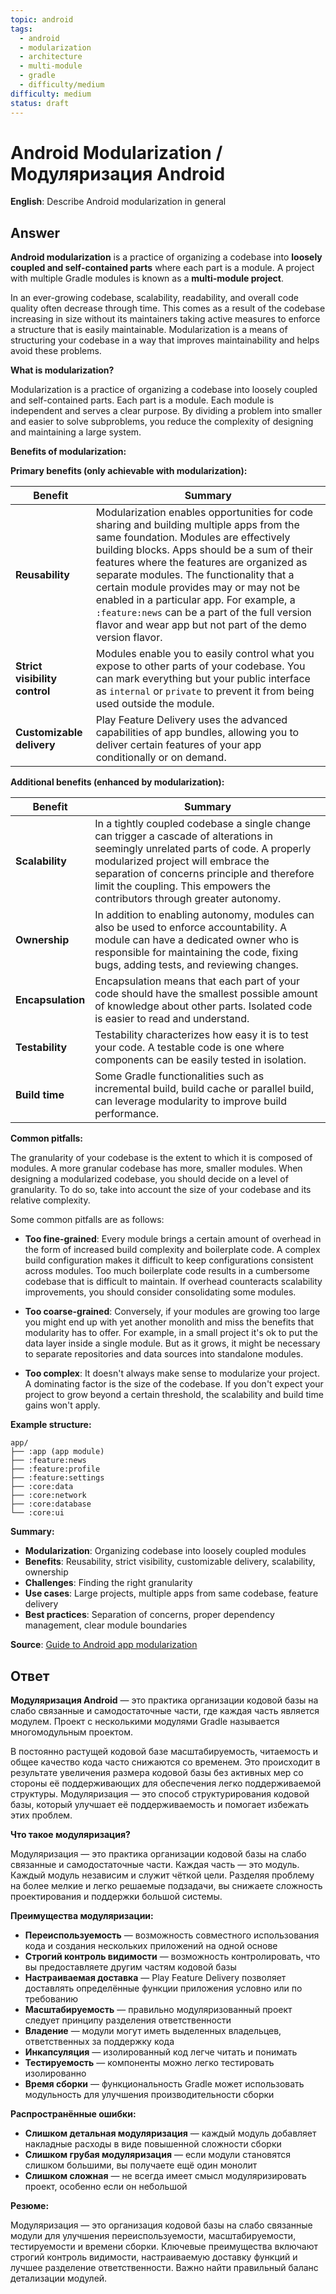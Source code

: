 ```yaml
---
topic: android
tags:
  - android
  - modularization
  - architecture
  - multi-module
  - gradle
  - difficulty/medium
difficulty: medium
status: draft
---
```


# Android Modularization / Модуляризация Android

**English**: Describe Android modularization in general

## Answer

**Android modularization** is a practice of organizing a codebase into **loosely coupled and self-contained parts** where each part is a module. A project with multiple Gradle modules is known as a **multi-module project**.

In an ever-growing codebase, scalability, readability, and overall code quality often decrease through time. This comes as a result of the codebase increasing in size without its maintainers taking active measures to enforce a structure that is easily maintainable. Modularization is a means of structuring your codebase in a way that improves maintainability and helps avoid these problems.

**What is modularization?**

Modularization is a practice of organizing a codebase into loosely coupled and self-contained parts. Each part is a module. Each module is independent and serves a clear purpose. By dividing a problem into smaller and easier to solve subproblems, you reduce the complexity of designing and maintaining a large system.

**Benefits of modularization:**

**Primary benefits (only achievable with modularization):**

| Benefit | Summary |
|---|---|
| **Reusability** | Modularization enables opportunities for code sharing and building multiple apps from the same foundation. Modules are effectively building blocks. Apps should be a sum of their features where the features are organized as separate modules. The functionality that a certain module provides may or may not be enabled in a particular app. For example, a `:feature:news` can be a part of the full version flavor and wear app but not part of the demo version flavor. |
| **Strict visibility control** | Modules enable you to easily control what you expose to other parts of your codebase. You can mark everything but your public interface as `internal` or `private` to prevent it from being used outside the module. |
| **Customizable delivery** | Play Feature Delivery uses the advanced capabilities of app bundles, allowing you to deliver certain features of your app conditionally or on demand. |

**Additional benefits (enhanced by modularization):**

| Benefit | Summary |
|---|---|
| **Scalability** | In a tightly coupled codebase a single change can trigger a cascade of alterations in seemingly unrelated parts of code. A properly modularized project will embrace the separation of concerns principle and therefore limit the coupling. This empowers the contributors through greater autonomy. |
| **Ownership** | In addition to enabling autonomy, modules can also be used to enforce accountability. A module can have a dedicated owner who is responsible for maintaining the code, fixing bugs, adding tests, and reviewing changes. |
| **Encapsulation** | Encapsulation means that each part of your code should have the smallest possible amount of knowledge about other parts. Isolated code is easier to read and understand. |
| **Testability** | Testability characterizes how easy it is to test your code. A testable code is one where components can be easily tested in isolation. |
| **Build time** | Some Gradle functionalities such as incremental build, build cache or parallel build, can leverage modularity to improve build performance. |

**Common pitfalls:**

The granularity of your codebase is the extent to which it is composed of modules. A more granular codebase has more, smaller modules. When designing a modularized codebase, you should decide on a level of granularity. To do so, take into account the size of your codebase and its relative complexity.

Some common pitfalls are as follows:

- **Too fine-grained**: Every module brings a certain amount of overhead in the form of increased build complexity and boilerplate code. A complex build configuration makes it difficult to keep configurations consistent across modules. Too much boilerplate code results in a cumbersome codebase that is difficult to maintain. If overhead counteracts scalability improvements, you should consider consolidating some modules.

- **Too coarse-grained**: Conversely, if your modules are growing too large you might end up with yet another monolith and miss the benefits that modularity has to offer. For example, in a small project it's ok to put the data layer inside a single module. But as it grows, it might be necessary to separate repositories and data sources into standalone modules.

- **Too complex**: It doesn't always make sense to modularize your project. A dominating factor is the size of the codebase. If you don't expect your project to grow beyond a certain threshold, the scalability and build time gains won't apply.

**Example structure:**

```
app/
├── :app (app module)
├── :feature:news
├── :feature:profile
├── :feature:settings
├── :core:data
├── :core:network
├── :core:database
└── :core:ui
```

**Summary:**

- **Modularization**: Organizing codebase into loosely coupled modules
- **Benefits**: Reusability, strict visibility, customizable delivery, scalability, ownership
- **Challenges**: Finding the right granularity
- **Use cases**: Large projects, multiple apps from same codebase, feature delivery
- **Best practices**: Separation of concerns, proper dependency management, clear module boundaries

**Source**: [Guide to Android app modularization](https://developer.android.com/topic/modularization)

## Ответ

**Модуляризация Android** — это практика организации кодовой базы на слабо связанные и самодостаточные части, где каждая часть является модулем. Проект с несколькими модулями Gradle называется многомодульным проектом.

В постоянно растущей кодовой базе масштабируемость, читаемость и общее качество кода часто снижаются со временем. Это происходит в результате увеличения размера кодовой базы без активных мер со стороны её поддерживающих для обеспечения легко поддерживаемой структуры. Модуляризация — это способ структурирования кодовой базы, который улучшает её поддерживаемость и помогает избежать этих проблем.

**Что такое модуляризация?**

Модуляризация — это практика организации кодовой базы на слабо связанные и самодостаточные части. Каждая часть — это модуль. Каждый модуль независим и служит чёткой цели. Разделяя проблему на более мелкие и легко решаемые подзадачи, вы снижаете сложность проектирования и поддержки большой системы.

**Преимущества модуляризации:**

- **Переиспользуемость** — возможность совместного использования кода и создания нескольких приложений на одной основе
- **Строгий контроль видимости** — возможность контролировать, что вы предоставляете другим частям кодовой базы
- **Настраиваемая доставка** — Play Feature Delivery позволяет доставлять определённые функции приложения условно или по требованию
- **Масштабируемость** — правильно модуляризованный проект следует принципу разделения ответственности
- **Владение** — модули могут иметь выделенных владельцев, ответственных за поддержку кода
- **Инкапсуляция** — изолированный код легче читать и понимать
- **Тестируемость** — компоненты можно легко тестировать изолированно
- **Время сборки** — функциональность Gradle может использовать модульность для улучшения производительности сборки

**Распространённые ошибки:**

- **Слишком детальная модуляризация** — каждый модуль добавляет накладные расходы в виде повышенной сложности сборки
- **Слишком грубая модуляризация** — если модули становятся слишком большими, вы получаете ещё один монолит
- **Слишком сложная** — не всегда имеет смысл модуляризировать проект, особенно если он небольшой

**Резюме:**

Модуляризация — это организация кодовой базы на слабо связанные модули для улучшения переиспользуемости, масштабируемости, тестируемости и времени сборки. Ключевые преимущества включают строгий контроль видимости, настраиваемую доставку функций и лучшее разделение ответственности. Важно найти правильный баланс детализации модулей.
